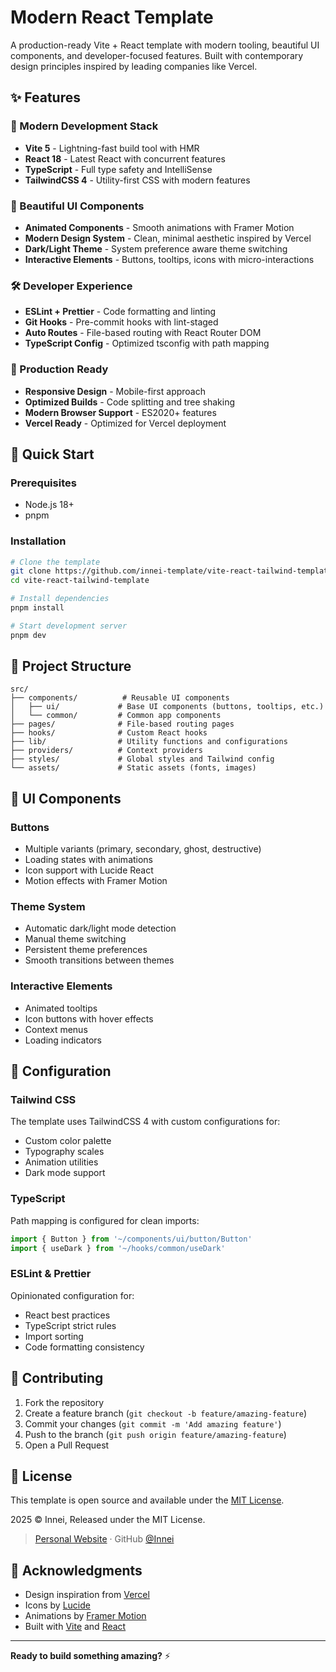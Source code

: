# Modern React Template

A production-ready Vite + React template with modern tooling, beautiful UI components, and developer-focused features. Built with contemporary design principles inspired by leading companies like Vercel.

## ✨ Features

### 🚀 Modern Development Stack

- **Vite 5** - Lightning-fast build tool with HMR
- **React 18** - Latest React with concurrent features
- **TypeScript** - Full type safety and IntelliSense
- **TailwindCSS 4** - Utility-first CSS with modern features

### 🎨 Beautiful UI Components

- **Animated Components** - Smooth animations with Framer Motion
- **Modern Design System** - Clean, minimal aesthetic inspired by Vercel
- **Dark/Light Theme** - System preference aware theme switching
- **Interactive Elements** - Buttons, tooltips, icons with micro-interactions

### 🛠️ Developer Experience

- **ESLint + Prettier** - Code formatting and linting
- **Git Hooks** - Pre-commit hooks with lint-staged
- **Auto Routes** - File-based routing with React Router DOM
- **TypeScript Config** - Optimized tsconfig with path mapping

### 📱 Production Ready

- **Responsive Design** - Mobile-first approach
- **Optimized Builds** - Code splitting and tree shaking
- **Modern Browser Support** - ES2020+ features
- **Vercel Ready** - Optimized for Vercel deployment

## 🚀 Quick Start

### Prerequisites

- Node.js 18+
- pnpm

### Installation

```bash
# Clone the template
git clone https://github.com/innei-template/vite-react-tailwind-template
cd vite-react-tailwind-template

# Install dependencies
pnpm install

# Start development server
pnpm dev
```

## 📁 Project Structure

```
src/
├── components/          # Reusable UI components
│   ├── ui/             # Base UI components (buttons, tooltips, etc.)
│   └── common/         # Common app components
├── pages/              # File-based routing pages
├── hooks/              # Custom React hooks
├── lib/                # Utility functions and configurations
├── providers/          # Context providers
├── styles/             # Global styles and Tailwind config
└── assets/             # Static assets (fonts, images)
```

## 🎨 UI Components

### Buttons

- Multiple variants (primary, secondary, ghost, destructive)
- Loading states with animations
- Icon support with Lucide React
- Motion effects with Framer Motion

### Theme System

- Automatic dark/light mode detection
- Manual theme switching
- Persistent theme preferences
- Smooth transitions between themes

### Interactive Elements

- Animated tooltips
- Icon buttons with hover effects
- Context menus
- Loading indicators

## 🔧 Configuration

### Tailwind CSS

The template uses TailwindCSS 4 with custom configurations for:

- Custom color palette
- Typography scales
- Animation utilities
- Dark mode support

### TypeScript

Path mapping is configured for clean imports:

```typescript
import { Button } from '~/components/ui/button/Button'
import { useDark } from '~/hooks/common/useDark'
```

### ESLint & Prettier

Opinionated configuration for:

- React best practices
- TypeScript strict rules
- Import sorting
- Code formatting consistency

## 🤝 Contributing

1. Fork the repository
2. Create a feature branch (`git checkout -b feature/amazing-feature`)
3. Commit your changes (`git commit -m 'Add amazing feature'`)
4. Push to the branch (`git push origin feature/amazing-feature`)
5. Open a Pull Request

## 📄 License

This template is open source and available under the [MIT License](LICENSE).

2025 © Innei, Released under the MIT License.

> [Personal Website](https://innei.in/) · GitHub [@Innei](https://github.com/innei/)

## 🙏 Acknowledgments

- Design inspiration from [Vercel](https://vercel.com)
- Icons by [Lucide](https://lucide.dev)
- Animations by [Framer Motion](https://www.framer.com/motion)
- Built with [Vite](https://vitejs.dev) and [React](https://react.dev)

---

**Ready to build something amazing?** ⚡
